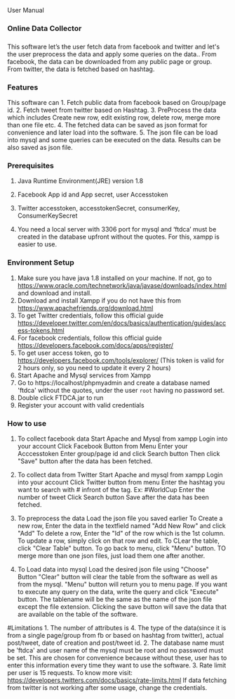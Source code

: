 User Manual

### Online Data Collector

###
This software let’s the user fetch data from facebook and twitter and let's the user preprocess the data and apply some queries on the data.. 
From facebook, the data can be downloaded from any public page or group. From twitter, the data is fetched based on hashtag.




### Features
This software can
	1. Fetch public data from facebook based on Group/page id.
	2. Fetch tweet from twitter based on Hashtag.
	3. PreProcess the data which includes Create new row, edit existing row, delete row, merge more than one file etc.
	4. The fetched data can be saved as json format for convenience and later load into the software.
	5. The json file can be load into mysql and some queries can be executed on the data. Results can be also saved as json file.




### Prerequisites


1. Java Runtime Environment(JRE) version 1.8
2. Facebook App id and App secret, user Accesstoken
3. Twitter accesstoken, accesstokenSecret, consumerKey, ConsumerKeySecret

4. You need a local server with 3306 port for mysql and ‘ftdca’ must be created in the database upfront without the quotes. For this, xampp is easier to use.




### Environment Setup
1. Make sure you have java 1.8 installed on your machine. If not, go to https://www.oracle.com/technetwork/java/javase/downloads/index.html and download and install.
2. Download and install Xampp if you do not have this from https://www.apachefriends.org/download.html
3. To get Twitter credentials, follow this official guide https://developer.twitter.com/en/docs/basics/authentication/guides/access-tokens.html
4. For facebook credentials, follow this official guide https://developers.facebook.com/docs/apps/register/
5. To get user access token, go to https://developers.facebook.com/tools/explorer/    (This token is valid for 2 hours only, so you need to update it every 2 hours)
6. Start Apache and Mysql services from Xampp
7. Go to https://localhost/phpmyadmin and create a database named 'ftdca' without the quotes, under the user `root` having no password set.
8. Double click FTDCA.jar to run
9. Register your account with valid credentials

### How to use
1. To collect facebook data
	Start Apache and Mysql from xampp
      	Login into your account
	Click Facebook Button from Menu
	Enter your Acccesstoken
	Enter group/page id and click Search button
	Then click "Save" button after the data has been fetched.

2. To collect data from Twitter
	Start Apache and mysql from xampp
	Login into your account
	Click Twitter button from menu
	Enter the hashtag you want to search with # infront of the tag. Ex: #WorldCup
	Enter the number of tweet
	Click Search button
	Save after the data has been fetched.

3. To preprocess the data
	Load the json file you saved earlier
	To Create a new row, Enter the data in the textfield named "Add New Row" and click "Add"
	To delete a row, Enter the "Id" of the row which is the 1st column.
	To update a row, simply click on that row and edit.
	To CLear the table, click "Clear Table" button.
	To go back to menu, click "Menu" button.
	TO merge more than one json files, just load them one after another.
4. To Load data into mysql
	Load the desired json file using "Choose" Button
	"Clear" button will clear the table from the software as well as from the mysql.
	"Menu" button will return you to menu page.
	If you want to execute any query on the data, write the query and click "Execute" button. The tablename will be the same as the name of the json file except the file extension.
	Clicking the save button will save the data that are available on the table of the software.
	

#Limitations
	1. The number of attributes is 4. The type of the data(since it is from a single page/group from fb or based on hashtag from twitter), actual post/tweet, date of creation and post/tweet id.
	2. The database name must be 'ftdca'  and user name of the mysql must be root and no password must be set. 
	   This are chosen for convenience because without these, user has to enter this information every time they want to use the software.
 	3. Rate limit per user is 15 requests. To know more visit: https://developers.twitters.com/docs/basics/rate-limits.html
	   If data fetching from twitter is not working after some usage, change the credentials.
